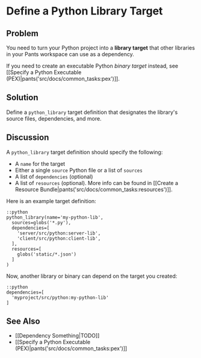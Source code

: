 # Define a Python Library Target

## Problem

You need to turn your Python project into a **library target** that other libraries in your Pants workspace can use as a dependency.

If you need to create an executable Python *binary target* instead, see [[Specify a Python Executable (PEX)|pants('src/docs/common_tasks:pex')]].

## Solution

Define a `python_library` target definition that designates the library's source files, dependencies, and more.

## Discussion

A `python_library` target definition should specify the following:

* A `name` for the target
* Either a single `source` Python file or a list of `sources`
* A list of `dependencies` (optional)
* A list of `resources` (optional). More info can be found in [[Create a Resource Bundle|pants('src/docs/common_tasks:resources')]].

Here is an example target definition:

    ::python
    python_library(name='my-python-lib',
      sources=globs('*.py'),
      dependencies=[
        'server/src/python:server-lib',
        'client/src/python:client-lib',
      ],
      resources=[
        globs('static/*.json')
      ]
    )

Now, another library or binary can depend on the target you created:

    ::python
    dependencies=[
      'myproject/src/python:my-python-lib'
    ]

## See Also

* [[Dependency Something|TODO]]
* [[Specify a Python Executable (PEX)|pants('src/docs/common_tasks:pex')]]
